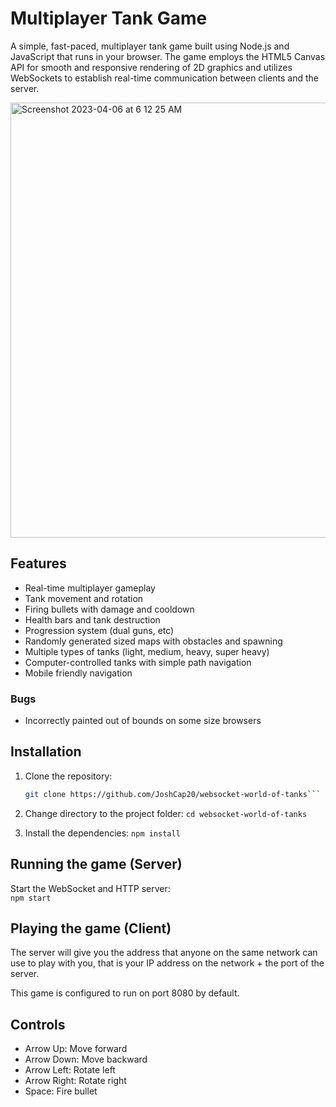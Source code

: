 # Multiplayer Tank Game
A simple, fast-paced, multiplayer tank game built using Node.js and JavaScript that runs in your browser. The game employs the HTML5 Canvas API for smooth and responsive rendering of 2D graphics and utilizes WebSockets to establish real-time communication between clients and the server.  

<img width="696" alt="Screenshot 2023-04-06 at 6 12 25 AM" src="https://user-images.githubusercontent.com/97563979/230347309-96b1d2e2-9e6c-46af-a012-8f7f5375b434.png">

## Features
- Real-time multiplayer gameplay
- Tank movement and rotation
- Firing bullets with damage and cooldown
- Health bars and tank destruction
- Progression system (dual guns, etc)
- Randomly generated sized maps with obstacles and spawning
- Multiple types of tanks (light, medium, heavy, super heavy)
- Computer-controlled tanks with simple path navigation
- Mobile friendly navigation 

### Bugs
- Incorrectly painted out of bounds on some size browsers

## Installation
1. Clone the repository:
   ```bash  
   git clone https://github.com/JoshCap20/websocket-world-of-tanks```

2. Change directory to the project folder:
    ```cd websocket-world-of-tanks```

3. Install the dependencies:
    ```npm install```

## Running the game (Server)
Start the WebSocket and HTTP server:  
    ```npm start```


## Playing the game (Client)
The server will give you the address that anyone on the same network can use to play with you, that is your IP address on the network + the port of the server.

This game is configured to run on port 8080 by default.

## Controls
- Arrow Up: Move forward
- Arrow Down: Move backward
- Arrow Left: Rotate left
- Arrow Right: Rotate right
- Space: Fire bullet
